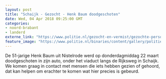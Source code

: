 ```yaml
---
layout: post
title: "Schaijk - Gezocht - Henk Baum doodgeschoten"
date: Wed, 04 Apr 2018 09:25:00 GMT
categories: 
- noord-brabant 
- landerd 
externe_link: "https://www.politie.nl/gezocht-en-vermist/gezochte-personen/2018/maart/09-henk-baum-doodgeschoten.html"
feature_image: "https://www.politie.nl/binaries/content/gallery/politie/gezocht/verdachten/2018/maart/09-ob/bb_180326/schaijk-1.jpg"
---
```


De 51-jarige Henk Baum uit Nistelrode werd op donderdagmiddag 22 maart doodgeschoten in zijn auto, onder het viaduct langs de Rijksweg in Schaijk. We komen graag in contact met mensen die iets hebben gezien of gehoord, dat kan helpen om erachter te komen wat hier precies is gebeurd.
